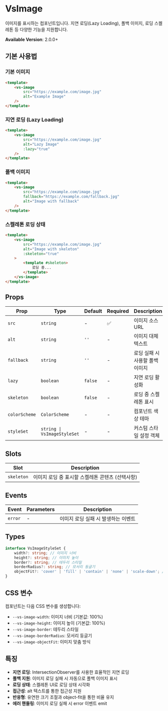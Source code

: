 # VsImage

이미지를 표시하는 컴포넌트입니다. 지연 로딩(Lazy Loading), 폴백 이미지, 로딩 스켈레톤 등 다양한 기능을 지원합니다.

**Available Version**: 2.0.0+

## 기본 사용법

### 기본 이미지

```html
<template>
    <vs-image
        src="https://example.com/image.jpg"
        alt="Example Image"
    />
</template>
```

### 지연 로딩 (Lazy Loading)

```html
<template>
    <vs-image
        src="https://example.com/image.jpg"
        alt="Lazy Image"
        :lazy="true"
    />
</template>
```

### 폴백 이미지

```html
<template>
    <vs-image
        src="https://example.com/image.jpg"
        fallback="https://example.com/fallback.jpg"
        alt="Image with fallback"
    />
</template>
```

### 스켈레톤 로딩 상태

```html
<template>
    <vs-image
        src="https://example.com/image.jpg"
        alt="Image with skeleton"
        :skeleton="true"
    >
        <template #skeleton>
            로딩 중...
        </template>
    </vs-image>
</template>
```

## Props

| Prop          | Type                        | Default | Required | Description                     |
| ------------- | --------------------------- | ------- | -------- | ------------------------------- |
| `src`         | `string`                    | -       | ✅       | 이미지 소스 URL                 |
| `alt`         | `string`                    | `''`    | -        | 이미지 대체 텍스트              |
| `fallback`    | `string`                    | `''`    | -        | 로딩 실패 시 사용할 폴백 이미지 |
| `lazy`        | `boolean`                   | `false` | -        | 지연 로딩 활성화                |
| `skeleton`    | `boolean`                   | `false` | -        | 로딩 중 스켈레톤 표시           |
| `colorScheme` | `ColorScheme`               | -       | -        | 컴포넌트 색상 테마              |
| `styleSet`    | `string \| VsImageStyleSet` | -       | -        | 커스텀 스타일 설정 객체         |

## Slots

| Slot       | Description                                      |
| ---------- | ------------------------------------------------ |
| `skeleton` | 이미지 로딩 중 표시할 스켈레톤 콘텐츠 (선택사항) |

## Events

| Event   | Parameters | Description                         |
| ------- | ---------- | ----------------------------------- |
| `error` | -          | 이미지 로딩 실패 시 발생하는 이벤트 |

## Types

```typescript
interface VsImageStyleSet {
    width?: string; // 이미지 너비
    height?: string; // 이미지 높이
    border?: string; // 테두리 스타일
    borderRadius?: string; // 모서리 둥글기
    objectFit?: 'cover' | 'fill' | 'contain' | 'none' | 'scale-down'; // 이미지 맞춤 방식
}
```

## CSS 변수

컴포넌트는 다음 CSS 변수를 생성합니다:

- `--vs-image-width`: 이미지 너비 (기본값: 100%)
- `--vs-image-height`: 이미지 높이 (기본값: 100%)
- `--vs-image-border`: 테두리 스타일
- `--vs-image-borderRadius`: 모서리 둥글기
- `--vs-image-objectFit`: 이미지 맞춤 방식

## 특징

- **지연 로딩**: IntersectionObserver를 사용한 효율적인 지연 로딩
- **폴백 지원**: 이미지 로딩 실패 시 자동으로 폴백 이미지 표시
- **로딩 상태**: 스켈레톤 UI로 로딩 상태 시각화
- **접근성**: alt 텍스트를 통한 접근성 지원
- **반응형**: 유연한 크기 조절과 object-fit을 통한 비율 유지
- **에러 핸들링**: 이미지 로딩 실패 시 error 이벤트 emit
